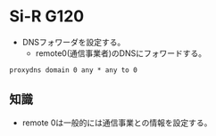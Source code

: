 # Si-R G120

- DNSフォワーダを設定する。
  - remote0(通信事業者)のDNSにフォワードする。
```
proxydns domain 0 any * any to 0
```


## 知識
- remote 0は一般的には通信事業との情報を設定する。
